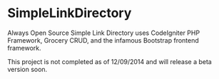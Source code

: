 SimpleLinkDirectory
===================

Always Open Source 
Simple Link Directory uses CodeIgniter PHP Framework, Grocery CRUD, and the infamous Bootstrap frontend framework.

This project is not completed as of 12/09/2014 and will release a beta version soon.
